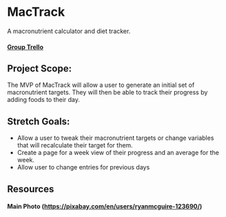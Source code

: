 # MacTrack
A macronutrient calculator and diet tracker.
#### [Group Trello](https://trello.com/b/3BbMPw4j/mac-track)

## Project Scope:
The MVP of MacTrack will allow a user to generate an initial set of macronutrient targets. They will then be able to track their progress by adding foods to their day.

## Stretch Goals:
- Allow a user to tweak their macronutrient targets or change variables that will recalculate their target for them. 
- Create a page for a week view of their progress and an average for the week.
- Allow user to change entries for previous days

## Resources
#### Main Photo (https://pixabay.com/en/users/ryanmcguire-123690/)
